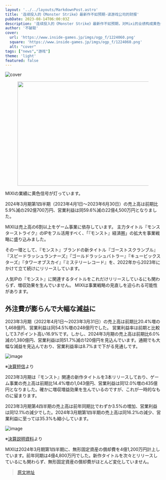 ```yaml
---
layout: '../../layouts/MarkdownPost.astro'
title: '连续投入的《Monster Strike》最新作不如预期-读游戏公司的财报'
pubDate: 2023-08-14T06:00:03Z
description: '连续投入的《Monster Strike》最新作不如预期，对Mixi的业绩构成黄色信号。'
author: '不破聪'
cover:
  url: 'https://www.inside-games.jp/imgs/ogp_f/1224060.png'
  square: 'https://www.inside-games.jp/imgs/ogp_f/1224060.png'
  alt: "cover"
tags: ["news","游戏"]
theme: 'light'
featured: false
---
```


![cover](https://www.inside-games.jp/imgs/ogp_f/1224060.png)

<div class="provider-member-arti-wrapper mms-unauth-content">
<figure class="ctms-editor-image">
<img src="https://www.inside-games.jp/imgs/zoom/1224061.png" class="inline-article-image" width="640" height="336">
</figure>
<p>MIXIの業績に黄色信号が灯っています。 </p>
<p>2024年3月期第1四半期（2023年4月1日～2023年6月30日）の売上高は前期比5.9%減の292億700万円、営業利益は同59.6%減の22億4,500万円となりました。 </p>
<p>MIXIは売上高の6割以上をゲーム事業に依存しています。 主力タイトル『モンスターストライク』のIPをフル活用すべく、「『モンスト』経済圏」の拡大を事業戦略に盛り込みました。 </p>
<p>その一環として、『モンスト』ブランドの新タイトル『ゴーストスクランブル』『スピードラッシュランナーズ』『ゴールドラッシュバトラー』『キュービックスターズ』『タワーオブスカイ』『ミステリーレコード』を、2022年から2023年にかけて立て続けにリリースしています。 </p>
<p>人気IPの『モンスト』に関連するタイトルをこれだけリリースしているにも関わらず、増収効果を生んでいません。 MIXIは事業戦略の見直しを迫られる可能性があります。 </p>
<h2>外注費が膨らんで大幅な減益に</h2>
<p>2023年3月期（2022年4月1日～2023年3月31日）の売上高は前期比20.4%増の1,468億円、営業利益は同54.5%増の248億円でした。
営業利益率は前期と比較して3.7ポイント高い16.9%です。しかし、2024年3月期の売上高は前期比6.0%減の1,380億円、営業利益は同51.7%減の120億円を見込んでいます。通期でも大幅な減益を見込んでおり、営業利益率は8.7%まで下がる見通しです。

![image](https://www.inside-games.jp/imgs/zoom/1224062.png)

※[決算短信](https://mixi.co.jp/ir/news/)より

2023年3月期は『モンスト』関連の新作タイトルを3本リリースしており、ゲーム事業の売上高は前期比14.4%増の1,043億円、営業利益は同12.0%増の435億円となりました。確かに増収増益効果を生んでいるのですが、これが一時的なものに留まります。

2023年3月期第4四半期の売上高は前年同期比でわずか3.5%の増加、営業利益は同12.1%の減少でした。2024年3月期第1四半期の売上高は同16.2%の減少、営業利益に至っては35.3%も縮小しています。

![image](https://www.inside-games.jp/imgs/zoom/1224063.png)

※[決算説明資料](https://pdf.irpocket.com/C2121/bU43/N213/jich.pdf)より

MIXIは2024年3月期第1四半期に、無形固定資産の償却費を4億1,200万円計上しています。前年同期は4億4,800万円でした。新作タイトルを次々とリリースしているにも関わらず、無形固定資産の償却費がほとんど変化していません。

>[原文地址](https://www.inside-games.jp/article/2023/08/14/147836.html)  